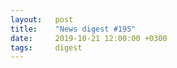 ```yaml
---
layout:   post
title:    "News digest #195"
date:     2019-10-21 12:00:00 +0300
tags:     digest
---
```

